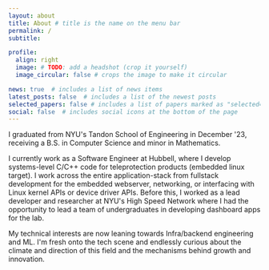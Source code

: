 ```yaml
---
layout: about
title: About # title is the name on the menu bar
permalink: /
subtitle: 

profile:
  align: right
  image: # TODO: add a headshot (crop it yourself)
  image_circular: false # crops the image to make it circular

news: true  # includes a list of news items
latest_posts: false  # includes a list of the newest posts
selected_papers: false # includes a list of papers marked as "selected={true}"
social: false  # includes social icons at the bottom of the page
---
```


I graduated from NYU's Tandon School of Engineering in December '23, receiving a B.S. in Computer Science and minor in Mathematics. 

I currently work as a Software Engineer at Hubbell, where I develop systems-level C/C++ code for teleprotection products (embedded linux target). I work across the entire application-stack from fullstack development for the embedded webserver, networking, or interfacing with Linux kernel APIs or device driver APIs. Before this, I worked as a lead developer and researcher at NYU's High Speed Network where I had the opportunity to lead a team of undergraduates in developing dashboard apps for the lab.  


My technical interests are now leaning towards Infra/backend engineering and ML. I'm fresh onto the tech scene and endlessly curious about the climate and direction of this field and the mechanisms behind growth and innovation.